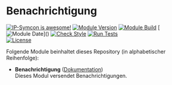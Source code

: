 # Benachrichtigung

[![IP-Symcon is awesome!](https://img.shields.io/badge/IP--Symcon-6.1-blue.svg)](https://www.symcon.de)
[![Module Version](https://img.shields.io/badge/Module_Version-8.0-blue.svg)]()
[![Module Build](https://img.shields.io/badge/Module_Build-2-blue.svg)]()
[![Module Date](https://img.shields.io/badge/Module_Date-20231226_(26.12.2023)-blue.svg)]()  
[![Check Style](https://github.com/ubittner/Benachrichtigung/workflows/Check%20Style/badge.svg)](https://github.com/ubittner/Benachrichtigung/actions)
[![Run Tests](https://github.com/ubittner/Benachrichtigung/workflows/Run%20Tests/badge.svg)](https://github.com/ubittner/Benachrichtigung/actions)  
[![License](https://img.shields.io/badge/License-CC%20BY--NC--SA%204.0-green.svg)](https://creativecommons.org/licenses/by-nc-sa/4.0/)

Folgende Module beinhaltet dieses Repository (in alphabetischer Reihenfolge):

- __Benachrichtigung__ ([Dokumentation](Benachrichtigung))  
  Dieses Modul versendet Benachrichtigungen.